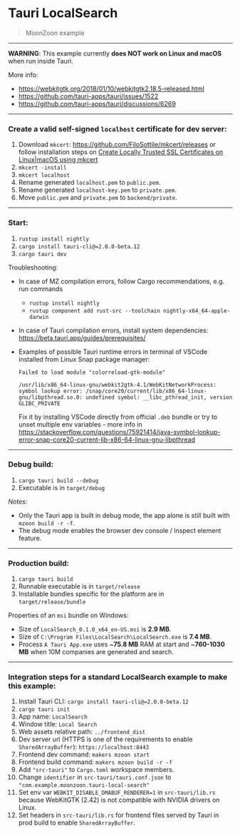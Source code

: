 # Tauri LocalSearch
> MoonZoon example

---

**WARNING**: This example currently **does NOT work on Linux and macOS** when run inside Tauri. 

More info:
- https://webkitgtk.org/2018/01/10/webkitgtk2.18.5-released.html
- https://github.com/tauri-apps/tauri/issues/1522
- https://github.com/tauri-apps/tauri/discussions/6269

---

### Create a valid self-signed `localhost` certificate for dev server:

1. Download `mkcert`: https://github.com/FiloSottile/mkcert/releases or follow installation steps on [Create Locally Trusted SSL Certificates on Linux|macOS using mkcert](https://computingforgeeks.com/create-locally-trusted-ssl-certificates-on-linux-macos-using-mkcert/)
2. `mkcert -install`
3. `mkcert localhost`
4. Rename generated `localhost.pem` to `public.pem`.
5. Rename generated `localhost-key.pem` to `private.pem`.
6. Move `public.pem` and `private.pem` to `backend/private`.

---

### Start:

1. `rustup install nightly`
1. `cargo install tauri-cli@=2.0.0-beta.12`
2. `cargo tauri dev`

Troubleshooting:
- In case of MZ compilation errors, follow Cargo recommendations, e.g. run commands
   - `rustup install nightly`
   - `rustup component add rust-src --toolchain nightly-x64_64-apple-darwin`

- In case of Tauri compilation errors, install system dependencies: https://beta.tauri.app/guides/prerequisites/

- Examples of possible Tauri runtime errors in terminal of VSCode installed from Linux Snap package manager:
    ```
    Failed to load module "colorreload-gtk-module"

    /usr/lib/x86_64-linux-gnu/webkit2gtk-4.1/WebKitNetworkProcess: symbol lookup error: /snap/core20/current/lib/x86_64-linux-gnu/libpthread.so.0: undefined symbol: __libc_pthread_init, version GLIBC_PRIVATE
    ```
    Fix it by installing VSCode directly from official `.deb` bundle or try to unset multiple env variables - more info in https://stackoverflow.com/questions/75921414/java-symbol-lookup-error-snap-core20-current-lib-x86-64-linux-gnu-libpthread

---

### Debug build:

1. `cargo tauri build --debug`
2. Executable is in `target/debug`

_Notes:_ 
- Only the Tauri app is built in debug mode, the app alone is still built with `mzoon build -r -f`.
- The debug mode enables the browser dev console / Inspect element feature.

---

### Production build:

1. `cargo tauri build`
2. Runnable executable is in `target/release`
3. Installable bundles specific for the platform are in `target/release/bundle`

Properties of an `msi` bundle on Windows:
- Size of `LocalSearch_0.1.0_x64_en-US.msi` is **2.9 MB**.
- Size of `C:\Program Files\LocalSearch\LocalSearch.exe` is **7.4 MB**.
- Process `A Tauri App.exe` uses ~**75.8 MB** RAM at start and ~**760-1030 MB** when 10M companies are generated and search. 

---

### Integration steps for a standard LocalSearch example to make this example:

1. Install Tauri CLI: `cargo install tauri-cli@=2.0.0-beta.12`
2. `cargo tauri init`
3. App name: `LocalSearch`
4. Window title: `Local Search`
5. Web assets relative path: `../frontend_dist`
6. Dev server url (HTTPS is one of the requirements to enable `SharedArrayBuffer`): `https://localhost:8443`
7. Frontend dev command: `makers mzoon start`
8. Frontend build command: `makers mzoon build -r -f`
9. Add `"src-tauri"` to `Cargo.toml` workspace members.
10. Change `identifier` in `src-tauri/tauri.conf.json` to `"com.example.moonzoon.tauri-local-search"`
11. Set env var `WEBKIT_DISABLE_DMABUF_RENDERER=1` in `src-tauri/lib.rs` because WebKitGTK (2.42) is not compatible with NVIDIA drivers on Linux.
12. Set headers in `src-tauri/lib.rs` for frontend files served by Tauri in prod build to enable `SharedArrayBuffer`.
